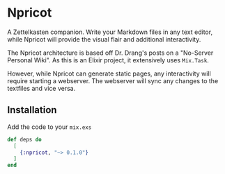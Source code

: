 # Npricot

<!-- MDOC !-->

A Zettelkasten companion. Write your Markdown files in any text editor, while Npricot will provide the visual flair and additional interactivity. 

The Npricot architecture is based off Dr. Drang's posts on a "No-Server Personal Wiki". As this is an Elixir project, it extensively uses `Mix.Task`.

However, while Npricot can generate static pages, any interactivity will require starting a webserver. The webserver will sync any changes to the textfiles and vice versa.

## Installation

Add the code to your `mix.exs`

```elixir
def deps do
  [
    {:npricot, "~> 0.1.0"}
  ]
end
```

